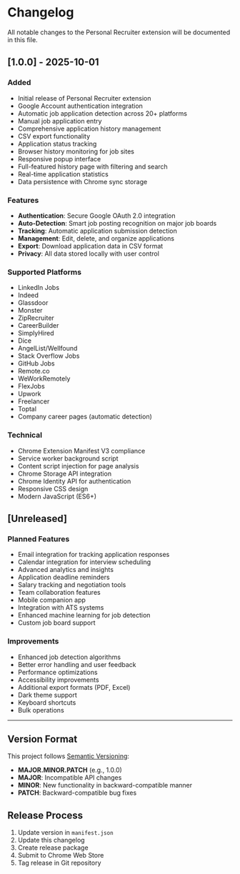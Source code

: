 # Changelog

All notable changes to the Personal Recruiter extension will be documented in this file.

## [1.0.0] - 2025-10-01

### Added
- Initial release of Personal Recruiter extension
- Google Account authentication integration
- Automatic job application detection across 20+ platforms
- Manual job application entry
- Comprehensive application history management
- CSV export functionality
- Application status tracking
- Browser history monitoring for job sites
- Responsive popup interface
- Full-featured history page with filtering and search
- Real-time application statistics
- Data persistence with Chrome sync storage

### Features
- **Authentication**: Secure Google OAuth 2.0 integration
- **Auto-Detection**: Smart job posting recognition on major job boards
- **Tracking**: Automatic application submission detection
- **Management**: Edit, delete, and organize applications
- **Export**: Download application data in CSV format
- **Privacy**: All data stored locally with user control

### Supported Platforms
- LinkedIn Jobs
- Indeed
- Glassdoor
- Monster
- ZipRecruiter
- CareerBuilder
- SimplyHired
- Dice
- AngelList/Wellfound
- Stack Overflow Jobs
- GitHub Jobs
- Remote.co
- WeWorkRemotely
- FlexJobs
- Upwork
- Freelancer
- Toptal
- Company career pages (automatic detection)

### Technical
- Chrome Extension Manifest V3 compliance
- Service worker background script
- Content script injection for page analysis
- Chrome Storage API integration
- Chrome Identity API for authentication
- Responsive CSS design
- Modern JavaScript (ES6+)

## [Unreleased]

### Planned Features
- Email integration for tracking application responses
- Calendar integration for interview scheduling
- Advanced analytics and insights
- Application deadline reminders
- Salary tracking and negotiation tools
- Team collaboration features
- Mobile companion app
- Integration with ATS systems
- Enhanced machine learning for job detection
- Custom job board support

### Improvements
- Enhanced job detection algorithms
- Better error handling and user feedback
- Performance optimizations
- Accessibility improvements
- Additional export formats (PDF, Excel)
- Dark theme support
- Keyboard shortcuts
- Bulk operations

---

## Version Format

This project follows [Semantic Versioning](https://semver.org/):
- **MAJOR.MINOR.PATCH** (e.g., 1.0.0)
- **MAJOR**: Incompatible API changes
- **MINOR**: New functionality in backward-compatible manner
- **PATCH**: Backward-compatible bug fixes

## Release Process

1. Update version in `manifest.json`
2. Update this changelog
3. Create release package
4. Submit to Chrome Web Store
5. Tag release in Git repository
